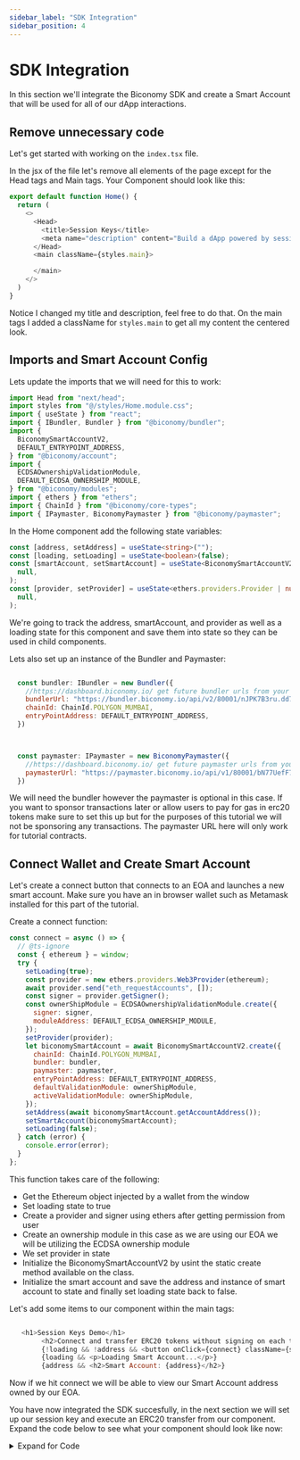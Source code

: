 ```yaml
---
sidebar_label: "SDK Integration"
sidebar_position: 4
---
```


# SDK Integration

In this section we'll integrate the Biconomy SDK and create a Smart Account that will be used for all of our dApp interactions.

## Remove unnecessary code

Let's get started with working on the `index.tsx` file.

In the jsx of the file let's remove all elements of the page except for the Head tags and Main tags. Your Component should look like this:

```typescript
export default function Home() {
  return (
    <>
      <Head>
        <title>Session Keys</title>
        <meta name="description" content="Build a dApp powered by session keys" />
      </Head>
      <main className={styles.main}>

      </main>
    </>
  )
}

```

Notice I changed my title and description, feel free to do that. On the main tags I added a className for `styles.main` to get all my content the centered look.

## Imports and Smart Account Config

Lets update the imports that we will need for this to work:

```javascript
import Head from "next/head";
import styles from "@/styles/Home.module.css";
import { useState } from "react";
import { IBundler, Bundler } from "@biconomy/bundler";
import {
  BiconomySmartAccountV2,
  DEFAULT_ENTRYPOINT_ADDRESS,
} from "@biconomy/account";
import {
  ECDSAOwnershipValidationModule,
  DEFAULT_ECDSA_OWNERSHIP_MODULE,
} from "@biconomy/modules";
import { ethers } from "ethers";
import { ChainId } from "@biconomy/core-types";
import { IPaymaster, BiconomyPaymaster } from "@biconomy/paymaster";
```

In the Home component add the following state variables:

```typescript
const [address, setAddress] = useState<string>("");
const [loading, setLoading] = useState<boolean>(false);
const [smartAccount, setSmartAccount] = useState<BiconomySmartAccountV2 | null>(
  null,
);
const [provider, setProvider] = useState<ethers.providers.Provider | null>(
  null,
);
```

We're going to track the address, smartAccount, and provider as well as a loading state for this component and save them into state so they can be used in child components.

Lets also set up an instance of the Bundler and Paymaster:

```javascript

  const bundler: IBundler = new Bundler({
    //https://dashboard.biconomy.io/ get future bundler urls from your dashboard
    bundlerUrl: "https://bundler.biconomy.io/api/v2/80001/nJPK7B3ru.dd7f7861-190d-41bd-af80-6877f74b8f44",
    chainId: ChainId.POLYGON_MUMBAI,
    entryPointAddress: DEFAULT_ENTRYPOINT_ADDRESS,
  })



  const paymaster: IPaymaster = new BiconomyPaymaster({
    //https://dashboard.biconomy.io/ get future paymaster urls from your dashboard
    paymasterUrl: "https://paymaster.biconomy.io/api/v1/80001/bN77UefF7.145fff89-e5e1-40ec-be11-7549878eb08f"
  })

```

We will need the bundler however the paymaster is optional in this case. If you want to sponsor transactions later or allow users to pay for gas in erc20 tokens make sure to set this up but for the purposes of this tutorial we will not be sponsoring any transactions. The paymaster URL here will only work for tutorial contracts.

## Connect Wallet and Create Smart Account

Let's create a connect button that connects to an EOA and launches a new smart account. Make sure you have an in browser wallet such as Metamask installed for this part of the tutorial.

Create a connect function:

```javascript
const connect = async () => {
  // @ts-ignore
  const { ethereum } = window;
  try {
    setLoading(true);
    const provider = new ethers.providers.Web3Provider(ethereum);
    await provider.send("eth_requestAccounts", []);
    const signer = provider.getSigner();
    const ownerShipModule = ECDSAOwnershipValidationModule.create({
      signer: signer,
      moduleAddress: DEFAULT_ECDSA_OWNERSHIP_MODULE,
    });
    setProvider(provider);
    let biconomySmartAccount = await BiconomySmartAccountV2.create({
      chainId: ChainId.POLYGON_MUMBAI,
      bundler: bundler,
      paymaster: paymaster,
      entryPointAddress: DEFAULT_ENTRYPOINT_ADDRESS,
      defaultValidationModule: ownerShipModule,
      activeValidationModule: ownerShipModule,
    });
    setAddress(await biconomySmartAccount.getAccountAddress());
    setSmartAccount(biconomySmartAccount);
    setLoading(false);
  } catch (error) {
    console.error(error);
  }
};
```

This function takes care of the following:

- Get the Ethereum object injected by a wallet from the window
- Set loading state to true
- Create a provider and signer using ethers after getting permission from user
- Create an ownership module in this case as we are using our EOA we will be utilizing the ECDSA ownership module
- We set provider in state
- Initialize the BiconomySmartAccountV2 by usint the static create method available on the class.
- Initialize the smart account and save the address and instance of smart account to state and finally set loading state back to false.

Let's add some items to our component within the main tags:

```javascript

   <h1>Session Keys Demo</h1>
        <h2>Connect and transfer ERC20 tokens without signing on each transfer</h2>
        {!loading && !address && <button onClick={connect} className={styles.connect}>Connect to Web3</button>}
        {loading && <p>Loading Smart Account...</p>}
        {address && <h2>Smart Account: {address}</h2>}

```

Now if we hit connect we will be able to view our Smart Account address owned by our EOA.

You have now integrated the SDK succesfully, in the next section we will set up our session key and execute an ERC20 transfer from our component. Expand the code below to see what your component should look like now:

<details>
<summary> Expand for Code </summary>

```javascript

import Head from 'next/head'
import styles from '@/styles/Home.module.css'
import { useState } from 'react';
import { IBundler, Bundler } from '@biconomy/bundler'
import { BiconomySmartAccountV2, DEFAULT_ENTRYPOINT_ADDRESS } from "@biconomy/account"
import { ECDSAOwnershipValidationModule, DEFAULT_ECDSA_OWNERSHIP_MODULE } from "@biconomy/modules";
import { ethers  } from 'ethers'
import { ChainId } from "@biconomy/core-types"
import {
  IPaymaster,
  BiconomyPaymaster,
} from '@biconomy/paymaster'



export default function Home() {
  const [address, setAddress] = useState<string>("")
  const [loading, setLoading] = useState<boolean>(false);
  const [smartAccount, setSmartAccount] = useState<BiconomySmartAccountV2 | null>(null);
  const [provider, setProvider] = useState<ethers.providers.Provider | null>(null)

  const bundler: IBundler = new Bundler({
    //https://dashboard.biconomy.io/
    bundlerUrl: "https://bundler.biconomy.io/api/v2/80001/nJPK7B3ru.dd7f7861-190d-41bd-af80-6877f74b8f44",
    chainId: ChainId.POLYGON_MUMBAI,
    entryPointAddress: DEFAULT_ENTRYPOINT_ADDRESS,
  })



  const paymaster: IPaymaster = new BiconomyPaymaster({
    //https://dashboard.biconomy.io/
    paymasterUrl: "https://paymaster.biconomy.io/api/v1/80001/bN77UefF7.145fff89-e5e1-40ec-be11-7549878eb08f"
  })

  const connect = async () => {
    // @ts-ignore
    const { ethereum } = window;
    try {
      setLoading(true)
      const provider = new ethers.providers.Web3Provider(ethereum)
      await provider.send("eth_requestAccounts", []);
      const signer = provider.getSigner();
      const ownerShipModule = ECDSAOwnershipValidationModule.create({
        signer: signer,
        moduleAddress: DEFAULT_ECDSA_OWNERSHIP_MODULE
      })
      setProvider(provider)
      let biconomySmartAccount = await BiconomySmartAccountV2.create({
        chainId: ChainId.POLYGON_MUMBAI,
        bundler: bundler,
        paymaster: paymaster,
        entryPointAddress: DEFAULT_ENTRYPOINT_ADDRESS,
        defaultValidationModule: ownerShipModule,
        activeValidationModule: ownerShipModule
      })
      setAddress( await biconomySmartAccount.getAccountAddress())
      setSmartAccount(biconomySmartAccount)
      setLoading(false)
    } catch (error) {
      console.error(error);
    }
  };

  return (
    <>
      <Head>
        <title>Session Keys</title>
        <meta name="description" content="Build a dApp powered by session keys" />
      </Head>
      <main className={styles.main}>
        <h1>Session Keys Demo</h1>
        <h2>Connect and transfer ERC20 tokens without signing on each transfer</h2>
        {!loading && !address && <button onClick={connect} className={styles.connect}>Connect to Web3</button>}
        {loading && <p>Loading Smart Account...</p>}
        {address && <h2>Smart Account: {address}</h2>}
      </main>
    </>
  )
}


```

</details>
